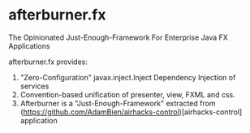 afterburner.fx
==============

The Opinionated Just-Enough-Framework For Enterprise Java FX Applications

afterburner.fx provides:

1. "Zero-Configuration" javax.inject.Inject Dependency Injection of services
2. Convention-based unification of presenter, view, FXML and css.
3. Afterburner is a "Just-Enough-Framework" extracted from (https://github.com/AdamBien/airhacks-control)[airhacks-control] application